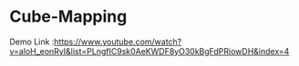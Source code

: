 # Cube-Mapping
Demo Link :https://www.youtube.com/watch?v=aloH_eonRyI&list=PLngfIC9sk0AeKWDF8yO30kBgFdPRiowDH&index=4
